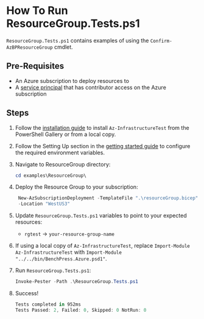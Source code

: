 # How To Run ResourceGroup.Tests.ps1

`ResourceGroup.Tests.ps1` contains examples of using the `Confirm-AzBPResourceGroup` cmdlet.

## Pre-Requisites

- An Azure subscription to deploy resources to
- A [service principal](https://learn.microsoft.com/en-us/cli/azurecreate-an-azure-service-principal-azure-cli#password-based-authentication)
that has contributor access on the Azure subscription

## Steps

1. Follow the [installation guide](../../docs/installation.md) to install `Az-InfrastructureTest` from the PowerShell
Gallery or from a local copy.
1. Follow the Setting Up section in the [getting started guide](../../docs/getting_started.md) to configure the
required environment variables.
1. Navigate to ResourceGroup directory:

   ```Powershell
   cd examples\ResourceGroup\
   ```

1. Deploy the Resource Group to your subscription:

   ```Powershell
    New-AzSubscriptionDeployment -TemplateFile ".\resourceGroup.bicep" `
    -Location "WestUS3"
   ```

1. Update `ResourceGroup.Tests.ps1` variables to point to your expected resources:

   - `rgtest` -> `your-resource-group-name`

1. If using a local copy of `Az-InfrastructureTest`, replace `Import-Module Az-InfrastructureTest` with
`Import-Module "../../bin/BenchPress.Azure.psd1"`.

1. Run `ResourceGroup.Tests.ps1`:

   ```Powershell
   Invoke-Pester -Path .\ResourceGroup.Tests.ps1
   ```

1. Success!

   ```Powershell
   Tests completed in 952ms
   Tests Passed: 2, Failed: 0, Skipped: 0 NotRun: 0
   ```
